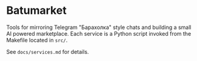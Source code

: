 # Batumarket

Tools for mirroring Telegram "Барахолка" style chats and building a small AI
powered marketplace.  Each service is a Python script invoked from the Makefile
located in `src/`.

See `docs/services.md` for details.
